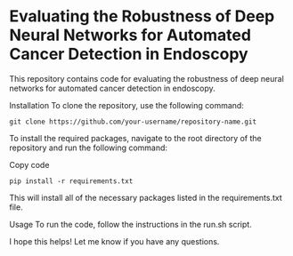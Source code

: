 # Evaluating the Robustness of Deep Neural Networks for Automated Cancer Detection in Endoscopy
This repository contains code for evaluating the robustness of deep neural networks for automated cancer detection in endoscopy.

Installation
To clone the repository, use the following command:

```
git clone https://github.com/your-username/repository-name.git
```
To install the required packages, navigate to the root directory of the repository and run the following command:

Copy code
```
pip install -r requirements.txt
```
This will install all of the necessary packages listed in the requirements.txt file.

Usage
To run the code, follow the instructions in the run.sh script.

I hope this helps! Let me know if you have any questions.
